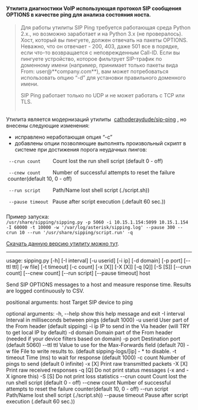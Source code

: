 #### Утилита диагностики VoIP использующая протокол SIP сообщения OPTIONS в качестве ping для анализа состояния носта.

> Для работы утилиты SIP Ping требуется работающая среда Python 2.x., но возможно заработает и на Python 3.x (не провералось).  
> Хост, который вы пингуете, должен отвечать на пакеты OPTIONS. Неважно, что он отвечает - 200, 403, даже 501 все в порядке, если что-то возвращается с неповрежденным Call-ID. Если вы пингуете устройство, которое фильтрует SIP-трафик по доменному имени (например, принимает только пакеты вида From: user@\*\*company.com\*\*), вам может потребоваться использовать опцию “-d” для установки правильного доменного имени.  
>   
> SIP Ping работает только по UDP и не может работать с TCP или TLS.  
>  

Утилита является модернизаций утилиты  [cathoderaydude/sip-ping](https://github.com/cathoderaydude/sip-ping) , но внесены следующие изменения: 

-   исправлено неработающая опция “-с”
-   добавлены опции позволяющие выполнять произвольный скрипт в системе при достижения порога неудачных пингов:

` --crun count   `   Count lost the run shell script (default 0 - off)

` --cnew count   `   Number of successful attempts to reset the failure  counter(default 10, 0 - off)

` --run script   `   Path/Name lost shell script (./script.sh))

` --pause timeout `  Pause after script execution (.default 60 sec.))

#####   
Пример запуска:  
`/usr/share/sipping/sipping.py -p 5060 -i 10.15.1.154:5099 10.15.1.154 -I 60000 -t 10000 -w '/var/log/asterisk/sipping.log' --pause 300 --crun 10 --run '/usr/share/sipping/script.run' -q`

[Скачать данную версию утилиту можно тут](https://sysinfo.pro/ru/VoIP/Monitoring/sipping.tar.bz2).

--------------------------------------------------------------------------------------------------------------------------

usage: sipping.py [-h] [-I interval] [-u userid] [-i ip] [-d domain] [-p port]
                  [--ttl ttl] [-w file] [-t timeout] [-c count] [-x [X]]
                  [-X [X]] [-q [Q]] [-S [S]] [--crun count] [--cnew count]
                  [--run script] [--pause timeout]
                  host

Send SIP OPTIONS messages to a host and measure response time. Results are
logged continuously to CSV.

positional arguments:
  host             Target SIP device to ping

optional arguments:
  -h, --help       show this help message and exit
  -I interval      Interval in milliseconds between pings (default 1000)
  -u userid        User part of the From header (default sipping)
  -i ip            IP to send in the Via header (will TRY to get local IP by
                   default)
  -d domain        Domain part of the From header (needed if your device
                   filters based on domain)
  -p port          Destination port (default 5060)
  --ttl ttl        Value to use for the Max-Forwards field (default 70)
  -w file          File to write results to. (default sipping-logs/[ip] - * to
                   disable.
  -t timeout       Time (ms) to wait for response (default 1000)
  -c count         Number of pings to send (default 0 infinite)
  -x [X]           Print raw transmitted packets
  -X [X]           Print raw received responses
  -q [Q]           Do not print status messages (-x and -X ignore this)
  -S [S]           Do not print loss statistics
  --crun count     Count lost the run shell script (default 0 - off)
  --cnew count     Number of successful attempts to reset the failure
                   counter(default 10, 0 - off)
  --run script     Path/Name lost shell script (./script.sh))
  --pause timeout  Pause after script execution (.default 60 sec.))

